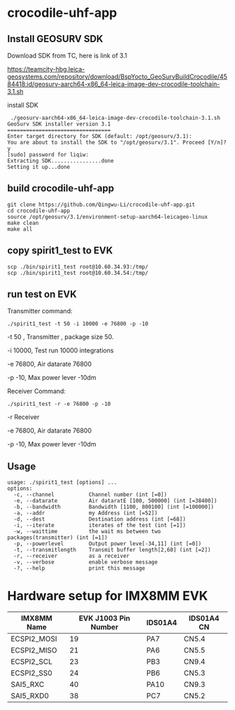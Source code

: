 # crocodile-uhf-app



## Install GEOSURV SDK

Download SDK from TC, here is link of 3.1

https://teamcity-hbg.leica-geosystems.com/repository/download/BspYocto_GeoSurvBuildCrocodile/4584418:id/geosurv-aarch64-x86_64-leica-image-dev-crocodile-toolchain-3.1.sh

install SDK

```
 ./geosurv-aarch64-x86_64-leica-image-dev-crocodile-toolchain-3.1.sh
GeoSurv SDK installer version 3.1
=================================
Enter target directory for SDK (default: /opt/geosurv/3.1):
You are about to install the SDK to "/opt/geosurv/3.1". Proceed [Y/n]? y
[sudo] password for liqiw:
Extracting SDK................done
Setting it up...done

```

## build crocodile-uhf-app

```
git clone https://github.com/Qingwu-Li/crocodile-uhf-app.git
cd crocodile-uhf-app
source /opt/geosurv/3.1/environment-setup-aarch64-leicageo-linux 
make clean
make all
```



## copy spirit1_test to EVK

```
scp ./bin/spirit1_test root@10.60.34.93:/tmp/
scp ./bin/spirit1_test root@10.60.34.54:/tmp/
```



## run test on EVK

Transmitter command:

```
./spirit1_test -t 50 -i 10000 -e 76800 -p -10
```

-t 50 ,		 Transmitter , package size 50.

-i 10000,	Test run 10000 integrations 

-e 76800,   Air datarate 76800

-p -10,       Max power lever -10dm

Receiver Command:

```
./spirit1_test -r -e 76800 -p -10
```

-r                Receiver 

-e 76800,   Air datarate 76800

-p -10,       Max power lever -10dm



## Usage

```
usage: ./spirit1_test [options] ...
options:
  -c, --channel           Channel number (int [=0])
  -e, --datarate          Air dataratE [100, 500000] (int [=38400])
  -b, --bandwidth         Bandwidth [1100, 800100] (int [=100000])
  -a, --addr              my Address (int [=52])
  -d, --dest              Destination address (int [=68])
  -i, --iterate           iterates of the test (int [=1])
  -w, --waittime          the wait ms between two packages(transmitter) (int [=1])
  -p, --powerlevel        Output power leve[-34,11] (int [=0])
  -t, --transmitlength    Transmit buffer length[2,60] (int [=2])
  -r, --receiver          as a receiver
  -v, --verbose           enable verbose message
  -?, --help              print this message

```



# Hardware setup for IMX8MM EVK

| IMX8MM Name | EVK J1003 Pin Number | IDS01A4 | IDS01A4 CN |
| ----------- | -------------------- | ------- | ---------- |
| ECSPI2_MOSI | 19                   | PA7     | CN5.4      |
| ECSPI2_MISO | 21                   | PA6     | CN5.5      |
| ECSPI2_SCL  | 23                   | PB3     | CN9.4      |
| ECSPI2_SS0  | 24                   | PB6     | CN5.3      |
| SAI5_RXC    | 40                   | PA10    | CN9.3      |
| SAI5_RXD0   | 38                   | PC7     | CN5.2      |


